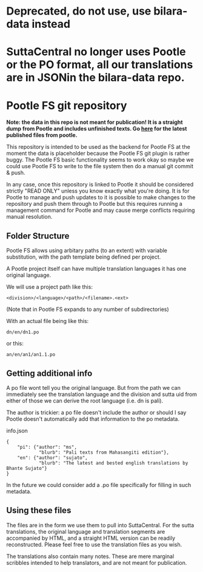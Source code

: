# Deprecated, do not use, use bilara-data instead

# SuttaCentral no longer uses Pootle or the PO format, all our translations are in JSONin the bilara-data repo.

# Pootle FS git repository

**Note: the data in this repo is not meant for publication! It is a straight dump from Pootle and includes unfinished texts. Go [here](https://github.com/suttacentral/sc-data/tree/master/po_text) for the latest published files from pootle.**

This repository is intended to be used as the backend for Pootle FS
at the moment the data is placeholder because the Pootle FS git plugin
is rather buggy. The Pootle FS basic functionality seems to work okay
so maybe we could use Pootle FS to write to the file system then
do a manual git commit & push.

In any case, once this repository is linked to Pootle it should
be considered strictly "READ ONLY" unless you know exactly
what you're doing. It is for Pootle to manage and push updates to
it is possible to make changes to the repository and push them through
to Pootle but this requires running a management command for Pootle
and may cause merge conflicts requiring manual resolution.

## Folder Structure

Pootle FS allows using arbitary paths (to an extent) with variable
substitution, with the path template being defined per project.

A Pootle project itself can have multiple translation languages
it has one original language.

We will use a project path like this:

`<division>/<language>/<path>/<filename>.<ext>`

(Note that in Pootle FS <path> expands to any number of subdirectories)

With an actual file being like this:  

`dn/en/dn1.po`

or this:

`an/en/an1/an1.1.po`

## Getting additional info

A po file wont tell you the original language. But from the path we can
immediately see the translation language and the division and sutta uid
from either of those we can derive the root language (i.e. dn is pali).

The author is trickier: a po file doesn't include the author or should
I say Pootle doesn't automatically add that information to the po
metadata.

info.json
```
{
    "pi": {"author": "ms",
            "blurb": "Pali texts from Mahasangiti edition"},
    "en": {"author": "sujato",
            "blurb": "The latest and bested english translations by Bhante Sujato"}
}
```

In the future we could consider add a .po file specifically for filling
in such metadata.

## Using these files

The files are in the form we use them to pull into SuttaCentral. For the sutta translations, the original language and translation segments are accompanied by HTML, and a straight HTML version can be readily reconstructed. Please feel free to use the translation files as you wish. 

The translations also contain many notes. These are mere marginal scribbles intended to help translators, and are not meant for publication.
